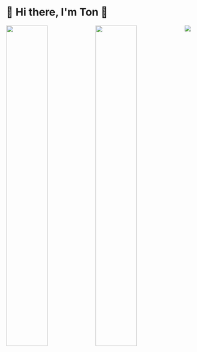 # 🌳 Hi there, I'm Ton 👋


<img align="left" width="47%" src="https://github-readme-stats.vercel.app/api?username=MCPETH&theme=radical" />
<img align="left" width="47%" src="https://github-readme-stats.vercel.app/api/top-langs/?username=MCPETH&layout=compact&theme=radical" />

[<img src="https://img.shields.io/badge/Personal%20Site-mcpeth.com-green">](https://mcpeth.com)
